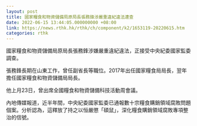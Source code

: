 ```yaml
---
layout: post
title: 國家糧食和物資儲備局原局長張務鋒涉嚴重違紀違法遭查
date: 2022-06-15 13:44:05.000000000 +08:00
link: https://news.rthk.hk/rthk/ch/component/k2/1653119-20220615.htm
categories: rthk
---
```


國家糧食和物資儲備局原局長張務鋒涉嫌嚴重違紀違法，正接受中央紀委國家監委調查。 

張務鋒長期在山東工作，曾任副省長等職位。2017年出任國家糧食局局長，翌年擔任國家糧食和物資儲備局局長。 

他上月23日，曾出席全國糧食和物資儲備科技活動周會議。 

內地傳媒報道，近半年間，中央紀委國家監委已通報數十宗糧食購銷領域腐敗問題個案。分析認為，這釋放了持之以恒嚴懲「碩鼠」，深化糧食購銷領域腐敗專項整治的信號。
